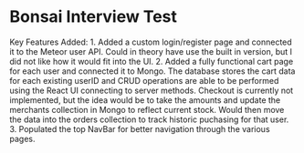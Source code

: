 # Bonsai Interview Test

Key Features Added:
    1. Added a custom login/register page and connected it to the Meteor user API. Could in theory have use the built in version, but I did not like how it would fit into the UI.
    2. Added a fully functional cart page for each user and connected it to Mongo. The database stores the cart data for each existing userID and CRUD operations are able to be performed using the React UI connecting to server methods. Checkout is currently not implemented, but the idea would be to take the amounts and update the merchants collection in Mongo to reflect current stock. Would then move the data into the orders collection to track historic puchasing for that user.
    3. Populated the top NavBar for better navigation through the various pages.